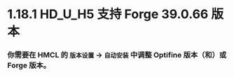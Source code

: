 # 1.18.1 HD_U_H5 支持 Forge 39.0.66 版本

### 你需要在 HMCL 的 `版本设置` -> `自动安装` 中调整 Optifine 版本（和）或 Forge 版本。
